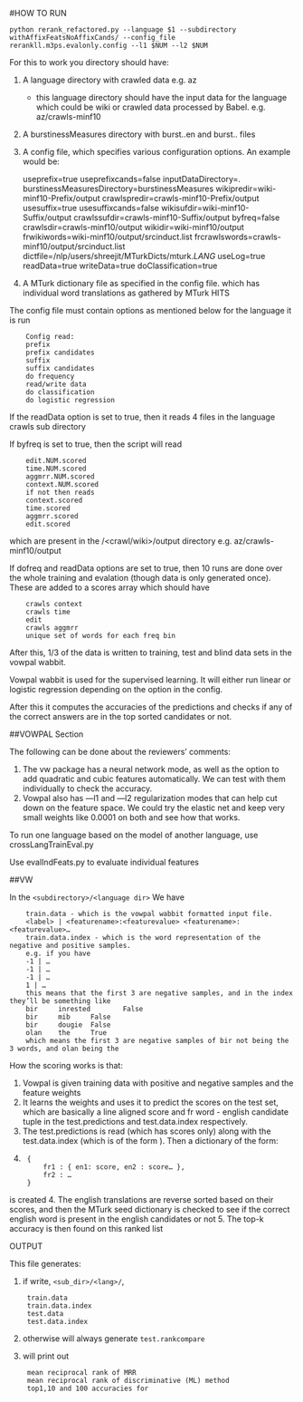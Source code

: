 #HOW TO RUN

	python rerank_refactored.py --language $1 --subdirectory withAffixFeatsNoAffixCands/ --config_file rerankll.m3ps.evalonly.config --l1 $NUM --l2 $NUM


For this to work you directory should have:

 1.  A language directory with crawled data e.g. az
     - this language directory should have the input data for the language which could be wiki or crawled data processed by Babel. e.g. az/crawls-minf10
 2.  A burstinessMeasures directory with burst.<language>.en and burst.<language>.<language> files
 3.  A config file, which specifies various configuration options. An example would be:

		useprefix=true
		useprefixcands=false
		inputDataDirectory=.
		burstinessMeasuresDirectory=burstinessMeasures
		wikipredir=wiki-minf10-Prefix/output
		crawlspredir=crawls-minf10-Prefix/output
		usesuffix=true
		usesuffixcands=false
		wikisufdir=wiki-minf10-Suffix/output
		crawlssufdir=crawls-minf10-Suffix/output
		byfreq=false
		crawlsdir=crawls-minf10/output
		wikidir=wiki-minf10/output
		frwikiwords=wiki-minf10/output/srcinduct.list
		frcrawlswords=crawls-minf10/output/srcinduct.list
		dictfile=/nlp/users/shreejit/MTurkDicts/mturk.$LANG$
		useLog=true
		readData=true
		writeData=true
		doClassification=true

4. A MTurk dictionary file as specified in the config file. which has individual word translations as gathered by MTurk HITS


The config file must contain options as mentioned below for the language it is run

		Config read:
		prefix
		prefix candidates
		suffix
		suffix candidates
		do frequency
		read/write data
		do classification
		do logistic regression

If the readData option is set to true, then it reads 4 files in the language crawls sub directory

If byfreq is set to true, then the script will read

		edit.NUM.scored
		time.NUM.scored
		aggmrr.NUM.scored
		context.NUM.scored
		if not then reads
		context.scored
		time.scored
		aggmrr.scored
		edit.scored
which are present in the <language>/<crawl/wiki>/output directory e.g. az/crawls-minf10/output

If dofreq and readData options are set to true, then 10 runs are done over the whole training and evalation (though data is only generated once). These are added to a scores array which should have

		crawls context
		crawls time
		edit
		crawls aggmrr
		unique set of words for each freq bin

After this, 1/3 of the data is written to training, test and blind data sets in the vowpal wabbit.

Vowpal wabbit is used for the supervised learning. It will either run linear or logistic regression depending on the option in the config.

After this it computes the accuracies of the predictions and checks if any of the correct answers are in the top sorted candidates or not.

##VOWPAL Section

The following can be done about the reviewers’ comments:
1. The vw package has a neural network mode, as well as the option to add quadratic and cubic features automatically. We can test with them individually to check the accuracy.
2. Vowpal also has —l1 and —l2 regularization modes that can help cut down on the feature space. We could try the elastic net and keep very small weights like 0.0001 on both and see how that works.

To run one language based on the model of another language, use crossLangTrainEval.py

Use evalIndFeats.py to evaluate individual features

##VW

In the `<subdirectory>/<language dir>`
We have 

		train.data - which is the vowpal wabbit formatted input file. 
		<label> | <featurename>:<featurevalue> <featurename>:<featurevalue>…
		train.data.index - which is the word representation of the negative and positive samples.
		e.g. if you have 
		-1 | …
		-1 | …
		-1 | …
		1 | …
		this means that the first 3 are negative samples, and in the index they’ll be something like 
		bir     inrested        False
		bir     mib     False
		bir     dougie  False
		olan    the     True
		which means the first 3 are negative samples of bir not being the 3 words, and olan being the

How the scoring works is that:
1. Vowpal is given training data with positive and negative samples and the feature weights
2. It learns the weights and uses it to predict the scores on the test set, which are basically a line aligned score and fr word - english candidate tuple in the test.predictions and test.data.index respectively. 
3. The test.predictions is read (which has scores only) along with the test.data.index (which is of the form <fr> <en> <answer>). Then a dictionary of the form:
4. 
		{ 
			fr1 : { en1: score, en2 : score… },
			fr2 : …
		} 
is created
4. The english translations are reverse sorted based on their scores, and then the MTurk seed dictionary is checked to see if the correct english word is present in the english candidates or not
5. The top-k accuracy is then found on this ranked list

OUTPUT

This file generates:
1. if write, `<sub_dir>/<lang>/`, 

		train.data
		train.data.index
		test.data
		test.data.index

2. otherwise will always generate
`test.rankcompare`

3. will print out

		mean reciprocal rank of MRR
		mean reciprocal rank of discriminative (ML) method
		top1,10 and 100 accuracies for 

